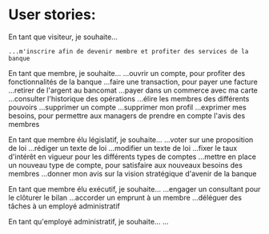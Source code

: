 # User stories:

En tant que visiteur, je souhaite...

    ...m'inscrire afin de devenir membre et profiter des services de la banque

En tant que membre, je souhaite...
    ...ouvrir un compte, pour profiter des fonctionnalités de la banque
    ...faire une transaction, pour payer une facture
    ...retirer de l'argent au bancomat
    ...payer dans un commerce avec ma carte
    ...consulter l'historique des opérations
    ...élire les membres des différents pouvoirs
    ...supprimer un compte
    ...supprimer mon profil
    ...exprimer mes besoins, pour permettre aux managers de prendre en compte l'avis des membres

En tant que membre élu législatif, je souhaite...
    ...voter sur une proposition de loi
    ...rédiger un texte de loi
    ...modifier un texte de loi
    ...fixer le taux d'intérêt en vigueur pour les différents types de comptes
    ...mettre en place un nouveau type de compte, pour satisfaire aux nouveaux besoins des membres
    ...donner mon avis sur la vision stratégique d'avenir de la banque

En tant que membre élu exécutif, je souhaite...
    ...engager un consultant pour le clôturer le bilan
    ...accorder un emprunt à un membre
    ...déléguer des tâches à un employé administratif

En tant qu'employé administratif, je souhaite...
    ...
